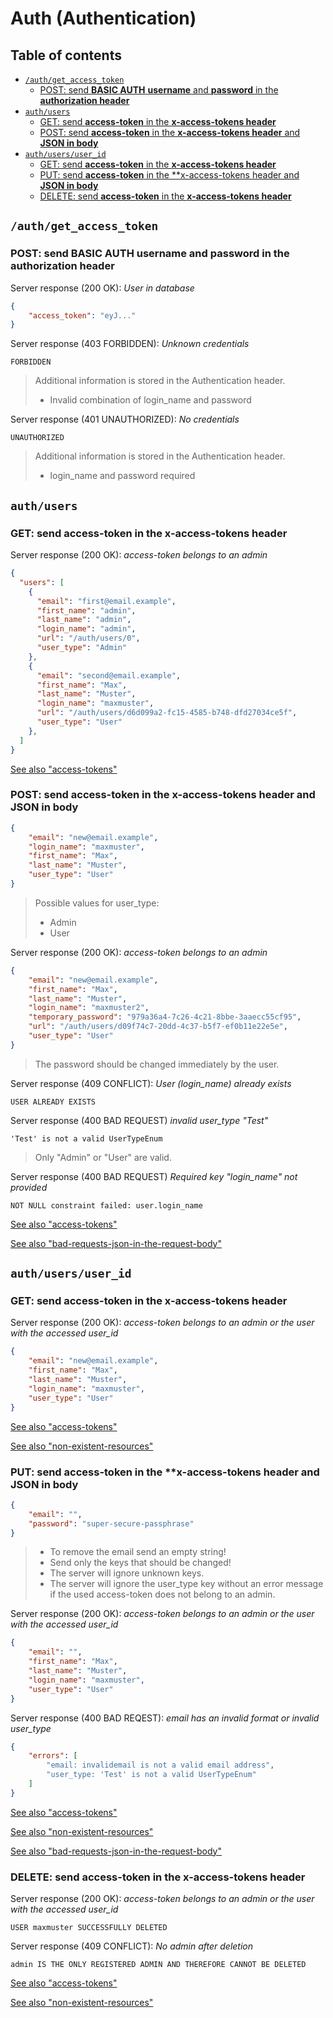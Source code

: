 # Auth (Authentication)  <!-- omit in toc -->

## Table of contents <!-- omit in toc -->
- [`/auth/get_access_token`](#authget_access_token)
  - [POST: send **BASIC AUTH** **username** and **password** in the **authorization header**](#post-send-basic-auth-username-and-password-in-the-authorization-header)
- [`auth/users`](#authusers)
  - [GET: send **access-token** in the **x-access-tokens header**](#get-send-access-token-in-the-x-access-tokens-header)
  - [POST: send **access-token** in the **x-access-tokens header** and **JSON in body**](#post-send-access-token-in-the-x-access-tokens-header-and-json-in-body)
- [`auth/users/user_id`](#authusersuser_id)
  - [GET: send **access-token** in the **x-access-tokens header**](#get-send-access-token-in-the-x-access-tokens-header-1)
  - [PUT: send **access-token** in the **x-access-tokens header and **JSON in body**](#put-send-access-token-in-the-x-access-tokens-header-and-json-in-body)
  - [DELETE: send **access-token** in the **x-access-tokens header**](#delete-send-access-token-in-the-x-access-tokens-header)

## `/auth/get_access_token`

### POST: send **BASIC AUTH** **username** and **password** in the **authorization header**

Server response (200 OK): *User in database*
```json
{
    "access_token": "eyJ..."
}
```

Server response (403 FORBIDDEN): *Unknown credentials*
```
FORBIDDEN
```

> Additional information is stored in the Authentication header.
> - Invalid combination of login_name and password


Server response (401 UNAUTHORIZED): *No credentials*
```
UNAUTHORIZED
```

> Additional information is stored in the Authentication header.
> - login_name and password required

## `auth/users`

### GET: send **access-token** in the **x-access-tokens header**

Server response (200 OK): *access-token belongs to an admin*
```json
{
  "users": [
    {
      "email": "first@email.example",
      "first_name": "admin",
      "last_name": "admin",
      "login_name": "admin",
      "url": "/auth/users/0",
      "user_type": "Admin"
    },
    {
      "email": "second@email.example",
      "first_name": "Max",
      "last_name": "Muster",
      "login_name": "maxmuster",
      "url": "/auth/users/d6d099a2-fc15-4585-b748-dfd27034ce5f",
      "user_type": "User"
    },
  ]
}
```

[See also "access-tokens"](docs/../../cross_endpoint_responses.md#access-tokens)

### POST: send **access-token** in the **x-access-tokens header** and **JSON in body**

```json
{
    "email": "new@email.example",
    "login_name": "maxmuster",
    "first_name": "Max",
    "last_name": "Muster",
    "user_type": "User"
}
```

> Possible values for user_type:
> - Admin
> - User

Server response (200 OK): *access-token belongs to an admin*
```json
{
    "email": "new@email.example",
    "first_name": "Max",
    "last_name": "Muster",
    "login_name": "maxmuster2",
    "temporary_password": "979a36a4-7c26-4c21-8bbe-3aaecc55cf95",
    "url": "/auth/users/d09f74c7-20dd-4c37-b5f7-ef0b11e22e5e",
    "user_type": "User"
}
```

> The password should be changed immediately by the user.

Server response (409 CONFLICT): *User (login_name) already exists*
```
USER ALREADY EXISTS
```

Server response (400 BAD REQUEST) *invalid user_type "Test"*
```
'Test' is not a valid UserTypeEnum
```

> Only "Admin" or "User" are valid.


Server response (400 BAD REQUEST) *Required key "login_name" not provided*
```
NOT NULL constraint failed: user.login_name
```

[See also "access-tokens"](docs/../../cross_endpoint_responses.md#access-tokens)

[See also "bad-requests-json-in-the-request-body"](docs/../../cross_endpoint_responses.md#bad-requests-json-in-the-request-body)

## `auth/users/user_id`

### GET: send **access-token** in the **x-access-tokens header**

Server response (200 OK): *access-token belongs to an admin or the user with the accessed user_id*
```json
{
    "email": "new@email.example",
    "first_name": "Max",
    "last_name": "Muster",
    "login_name": "maxmuster",
    "user_type": "User"
}
```

[See also "access-tokens"](docs/../../cross_endpoint_responses.md#access-tokens)

[See also "non-existent-resources"](docs/../../cross_endpoint_responses.md#non-existent-resources)

### PUT: send **access-token** in the **x-access-tokens header and **JSON in body**
```json
{
    "email": "",
    "password": "super-secure-passphrase"
}
```

> - To remove the email send an empty string!
> - Send only the keys that should be changed!
> - The server will ignore unknown keys.
> - The server will ignore the user_type key without an error message if the used access-token does not belong to an admin.

Server response (200 OK): *access-token belongs to an admin or the user with the accessed user_id*
```json
{
    "email": "",
    "first_name": "Max",
    "last_name": "Muster",
    "login_name": "maxmuster",
    "user_type": "User"
}
```

Server response (400 BAD REQEST): *email has an invalid format or invalid user_type*
```json
{
    "errors": [
        "email: invalidemail is not a valid email address",
        "user_type: 'Test' is not a valid UserTypeEnum"
    ]
}
```

[See also "access-tokens"](docs/../../cross_endpoint_responses.md#access-tokens)

[See also "non-existent-resources"](docs/../../cross_endpoint_responses.md#non-existent-resources)

[See also "bad-requests-json-in-the-request-body"](docs/../../cross_endpoint_responses.md#bad-requests-json-in-the-request-body)

### DELETE: send **access-token** in the **x-access-tokens header**

Server response (200 OK): *access-token belongs to an admin or the user with the accessed user_id*
```
USER maxmuster SUCCESSFULLY DELETED
```

Server response (409 CONFLICT): *No admin after deletion*
```
admin IS THE ONLY REGISTERED ADMIN AND THEREFORE CANNOT BE DELETED
```

[See also "access-tokens"](docs/../../cross_endpoint_responses.md#access-tokens)

[See also "non-existent-resources"](docs/../../cross_endpoint_responses.md#non-existent-resources)

